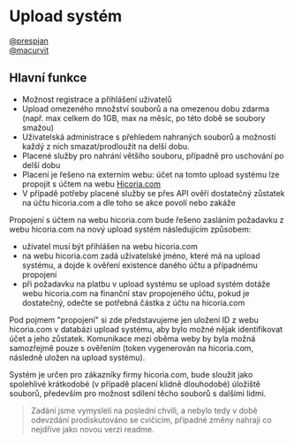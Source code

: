 # Upload systém

[@prespjan](https://gitlab.fel.cvut.cz/prespjan)\
[@macurvit](https://gitlab.fel.cvut.cz/macurvit)

## Hlavní funkce
 - Možnost registrace a přihlášení uživatelů
 - Upload omezeného množství souborů a na omezenou dobu zdarma (např. max celkem do 1GB, max na měsíc, po této době se soubory smažou)
 - Uživatelská administrace s přehledem nahraných souborů a možností každý z nich smazat/prodloužit na delší dobu.
 - Placené služby pro nahrání většího souboru, případně pro uschování po delší dobu
 - Placení je řešeno na externím webu: účet na tomto upload systému lze propojit s účtem na webu [Hicoria.com](https://hicoria.com)
 - V případě potřeby placené služby se přes API ověří dostatečný zůstatek na účtu hicoria.com a dle toho se akce povolí nebo zakáže


 Propojení s účtem na webu hicoria.com bude řešeno zasláním požadavku z webu hicoria.com na nový upload systém následujícím způsobem:
  - uživatel musí být přihlášen na webu hicoria.com
  - na webu hicoria.com zadá uživatelské jméno, které má na upload systému, a dojde k ověření existence daného účtu a případnému propojení
  - při požadavku na platbu v upload systému se upload systém dotáže webu hicoria.com na finanční stav propojeného účtu, pokud je dostatečný, odečte se potřebná částka z účtu na hicoria.com

Pod pojmem "propojení" si zde představujeme jen uložení ID z webu hicoria.com v databázi upload systému, aby bylo možné nějak identifikovat účet a jeho zůstatek.
Komunikace mezi oběma weby by byla možná samozřejmě pouze s ověřením (token vygenerován na hicoria.com, následně uložen na upload systému).

Systém je určen pro zákazníky firmy hicoria.com, bude sloužit jako spolehlivé krátkodobé (v případě placení klidně dlouhodobé) úložiště souborů, především  pro možnost sdílení těcho souborů s dalšími lidmi.

> Zadání jsme vymysleli na poslední chvíli, a nebylo tedy v době odevzdání prodiskutováno se cvičícím, případné změny nahraji co nejdříve jako novou verzi readme.